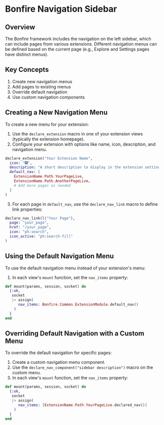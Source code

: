 <!--
SPDX-FileCopyrightText: 2025 Bonfire Networks <https://bonfirenetworks.org/contact/>

SPDX-License-Identifier: AGPL-3.0-only
SPDX-License-Identifier: CC0-1.0
-->

# Bonfire Navigation Sidebar

## Overview

The Bonfire framework includes the navigation on the left sidebar, which can include pages from various extensions. Different navigation menus can be defined based on the current page (e.g., Explore and Settings pages have distinct menus).

## Key Concepts

1. Create new navigation menus
2. Add pages to existing menus
3. Override default navigation
4. Use custom navigation components

## Creating a New Navigation Menu

To create a new menu for your extension:

1. Use the `declare_extension` macro in one of your extension views (typically the extension homepage).
2. Configure your extension with options like name, icon, description, and navigation menu.

```elixir
declare_extension("Your Extension Name",
  icon: "🎆",
  description: "A short description to display in the extension settings",
  default_nav: [
    ExtensionName.Path.YourPageLive,
    ExtensionName.Path.AnotherPageLive,
    # Add more pages as needed
  ]
)
```

3. For each page in `default_nav`, use the `declare_nav_link` macro to define link properties:

```elixir
declare_nav_link(l("Your Page"),
  page: "your_page",
  href: "/your_page",
  icon: "ph:search",
  icon_active: "ph:search-fill"
)
```

## Using the Default Navigation Menu

To use the default navigation menu instead of your extension's menu:

1. In each view's `mount` function, set the `nav_items` property:

```elixir
def mount(params, session, socket) do
  {:ok,
   socket
   |> assign(
      nav_items: Bonfire.Common.ExtensionModule.default_nav()
    )
  }
end
```

## Overriding Default Navigation with a Custom Menu

To override the default navigation for specific pages:

1. Create a custom navigation menu component.
2. Use the `declare_nav_component("sidebar description")` macro on the custom menu.
3. In each view's `mount` function, set the `nav_items` property:

```elixir
def mount(params, session, socket) do
  {:ok,
   socket
   |> assign(
      nav_items: [ExtensionName.Path.YourPageLive.declared_nav()]
    )
  }
end
```
